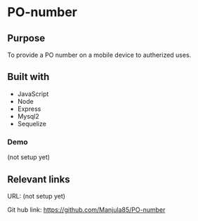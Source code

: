 # PO-number

## Purpose
To provide a PO number on a mobile device to autherized uses.

## Built with
* JavaScript
* Node
* Express
* Mysql2
* Sequelize

### Demo
(not setup yet)

## Relevant links
URL: (not setup yet)

Git hub link: https://github.com/Manjula85/PO-number

